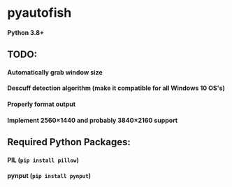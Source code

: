 # pyautofish
#### Python 3.8+


## TODO:
#### Automatically grab window size
#### Descuff detection algorithm (make it compatible for all Windows 10 OS's)
#### Properly format output
#### Implement 2560×1440 and probably 3840×2160 support


## Required Python Packages:
#### PIL (`pip install pillow`)
#### pynput (`pip install pynput`)
